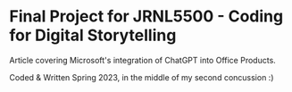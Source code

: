 # Final Project for JRNL5500 - Coding for Digital Storytelling

Article covering Microsoft's integration of ChatGPT into Office Products.

Coded & Written Spring 2023, in the middle of my second concussion :)
